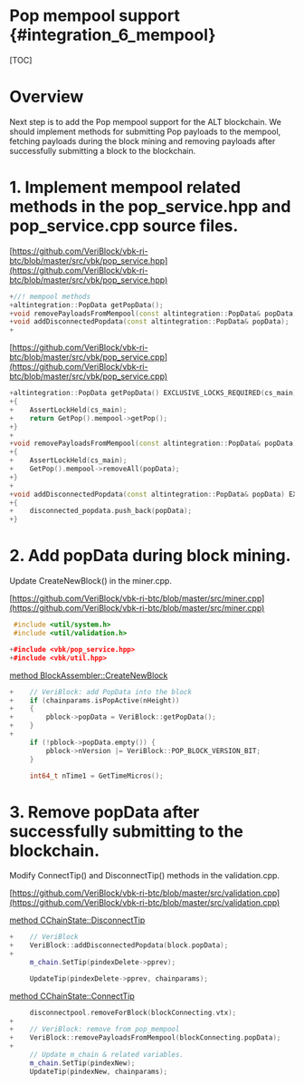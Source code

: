 # Pop mempool support {#integration_6_mempool}

[TOC]

# Overview

Next step is to add the Pop mempool support for the ALT blockchain. We should implement methods for submitting Pop payloads to the mempool, fetching payloads during the block mining and removing payloads after successfully submitting a block to the blockchain.
          
# 1. Implement mempool related methods in the pop_service.hpp and pop_service.cpp source files.

[https://github.com/VeriBlock/vbk-ri-btc/blob/master/src/vbk/pop_service.hpp](https://github.com/VeriBlock/vbk-ri-btc/blob/master/src/vbk/pop_service.hpp)
```cpp
+//! mempool methods
+altintegration::PopData getPopData();
+void removePayloadsFromMempool(const altintegration::PopData& popData);
+void addDisconnectedPopdata(const altintegration::PopData& popData);
+
```

[https://github.com/VeriBlock/vbk-ri-btc/blob/master/src/vbk/pop_service.cpp](https://github.com/VeriBlock/vbk-ri-btc/blob/master/src/vbk/pop_service.cpp)
```cpp
+altintegration::PopData getPopData() EXCLUSIVE_LOCKS_REQUIRED(cs_main)
+{
+    AssertLockHeld(cs_main);
+    return GetPop().mempool->getPop();
+}
+
+void removePayloadsFromMempool(const altintegration::PopData& popData) EXCLUSIVE_LOCKS_REQUIRED(cs_main)
+{
+    AssertLockHeld(cs_main);
+    GetPop().mempool->removeAll(popData);
+}
+
+void addDisconnectedPopdata(const altintegration::PopData& popData) EXCLUSIVE_LOCKS_REQUIRED(cs_main)
+{
+    disconnected_popdata.push_back(popData);
+}
```

# 2. Add popData during block mining.

Update CreateNewBlock() in the miner.cpp.

[https://github.com/VeriBlock/vbk-ri-btc/blob/master/src/miner.cpp](https://github.com/VeriBlock/vbk-ri-btc/blob/master/src/miner.cpp)
```cpp
 #include <util/system.h>
 #include <util/validation.h>

+#include <vbk/pop_service.hpp>
+#include <vbk/util.hpp>
```
[method BlockAssembler::CreateNewBlock](https://github.com/VeriBlock/vbk-ri-btc/blob/master/src/miner.cpp#L96)
```cpp
+    // VeriBlock: add PopData into the block
+    if (chainparams.isPopActive(nHeight))
+    {
+        pblock->popData = VeriBlock::getPopData();
+    }
+
     if (!pblock->popData.empty()) {
         pblock->nVersion |= VeriBlock::POP_BLOCK_VERSION_BIT;
     }

     int64_t nTime1 = GetTimeMicros();
```

# 3. Remove popData after successfully submitting to the blockchain.

Modify ConnectTip() and DisconnectTip() methods in the validation.cpp.

[https://github.com/VeriBlock/vbk-ri-btc/blob/master/src/validation.cpp](https://github.com/VeriBlock/vbk-ri-btc/blob/master/src/validation.cpp)

[method CChainState::DisconnectTip](https://github.com/VeriBlock/vbk-ri-btc/blob/master/src/validation.cpp#L2429)
```cpp
+    // VeriBlock
+    VeriBlock::addDisconnectedPopdata(block.popData);
+
     m_chain.SetTip(pindexDelete->pprev);

     UpdateTip(pindexDelete->pprev, chainparams);
```
[method CChainState::ConnectTip](https://github.com/VeriBlock/vbk-ri-btc/blob/master/src/validation.cpp#L2557)
```cpp
     disconnectpool.removeForBlock(blockConnecting.vtx);
+
+    // VeriBlock: remove from pop_mempool
+    VeriBlock::removePayloadsFromMempool(blockConnecting.popData);
+
     // Update m_chain & related variables.
     m_chain.SetTip(pindexNew);
     UpdateTip(pindexNew, chainparams);
```